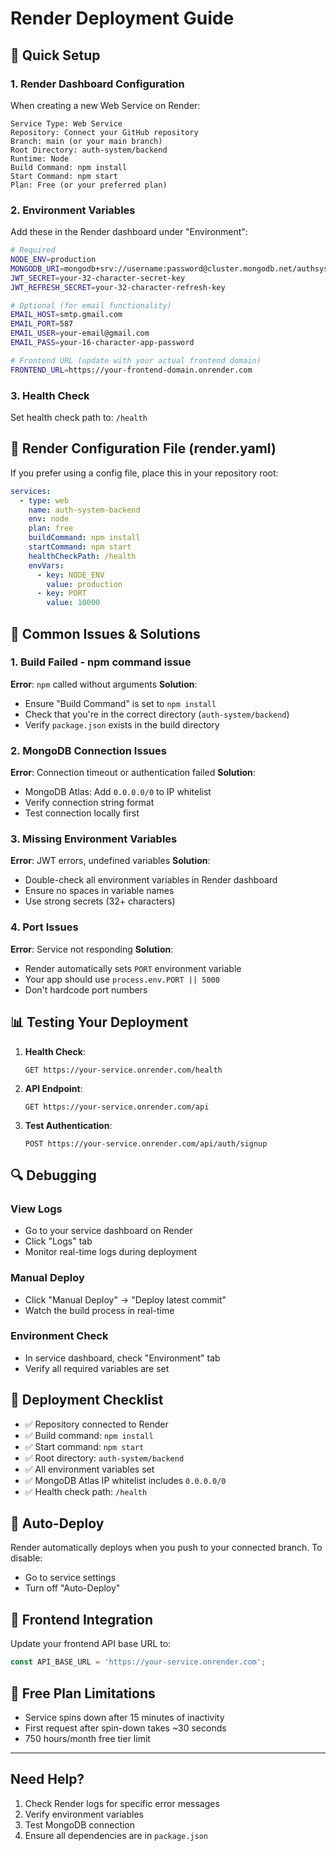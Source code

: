 # Render Deployment Guide

## 🚀 Quick Setup

### 1. Render Dashboard Configuration

When creating a new Web Service on Render:

```
Service Type: Web Service
Repository: Connect your GitHub repository
Branch: main (or your main branch)
Root Directory: auth-system/backend
Runtime: Node
Build Command: npm install
Start Command: npm start
Plan: Free (or your preferred plan)
```

### 2. Environment Variables

Add these in the Render dashboard under "Environment":

```bash
# Required
NODE_ENV=production
MONGODB_URI=mongodb+srv://username:password@cluster.mongodb.net/authsystem
JWT_SECRET=your-32-character-secret-key
JWT_REFRESH_SECRET=your-32-character-refresh-key

# Optional (for email functionality)
EMAIL_HOST=smtp.gmail.com
EMAIL_PORT=587
EMAIL_USER=your-email@gmail.com
EMAIL_PASS=your-16-character-app-password

# Frontend URL (update with your actual frontend domain)
FRONTEND_URL=https://your-frontend-domain.onrender.com
```

### 3. Health Check

Set health check path to: `/health`

## 🔧 Render Configuration File (render.yaml)

If you prefer using a config file, place this in your repository root:

```yaml
services:
  - type: web
    name: auth-system-backend
    env: node
    plan: free
    buildCommand: npm install
    startCommand: npm start
    healthCheckPath: /health
    envVars:
      - key: NODE_ENV
        value: production
      - key: PORT
        value: 10000
```

## 🐛 Common Issues & Solutions

### 1. Build Failed - npm command issue
**Error**: `npm` called without arguments
**Solution**: 
- Ensure "Build Command" is set to `npm install`
- Check that you're in the correct directory (`auth-system/backend`)
- Verify `package.json` exists in the build directory

### 2. MongoDB Connection Issues
**Error**: Connection timeout or authentication failed
**Solution**:
- MongoDB Atlas: Add `0.0.0.0/0` to IP whitelist
- Verify connection string format
- Test connection locally first

### 3. Missing Environment Variables
**Error**: JWT errors, undefined variables
**Solution**:
- Double-check all environment variables in Render dashboard
- Ensure no spaces in variable names
- Use strong secrets (32+ characters)

### 4. Port Issues
**Error**: Service not responding
**Solution**:
- Render automatically sets `PORT` environment variable
- Your app should use `process.env.PORT || 5000`
- Don't hardcode port numbers

## 📊 Testing Your Deployment

1. **Health Check**:
   ```
   GET https://your-service.onrender.com/health
   ```

2. **API Endpoint**:
   ```
   GET https://your-service.onrender.com/api
   ```

3. **Test Authentication**:
   ```
   POST https://your-service.onrender.com/api/auth/signup
   ```

## 🔍 Debugging

### View Logs
- Go to your service dashboard on Render
- Click "Logs" tab
- Monitor real-time logs during deployment

### Manual Deploy
- Click "Manual Deploy" → "Deploy latest commit"
- Watch the build process in real-time

### Environment Check
- In service dashboard, check "Environment" tab
- Verify all required variables are set

## 🎯 Deployment Checklist

- ✅ Repository connected to Render
- ✅ Build command: `npm install`
- ✅ Start command: `npm start`
- ✅ Root directory: `auth-system/backend`
- ✅ All environment variables set
- ✅ MongoDB Atlas IP whitelist includes `0.0.0.0/0`
- ✅ Health check path: `/health`

## 🔄 Auto-Deploy

Render automatically deploys when you push to your connected branch. To disable:
- Go to service settings
- Turn off "Auto-Deploy"

## 📱 Frontend Integration

Update your frontend API base URL to:
```javascript
const API_BASE_URL = 'https://your-service.onrender.com';
```

## 🚨 Free Plan Limitations

- Service spins down after 15 minutes of inactivity
- First request after spin-down takes ~30 seconds
- 750 hours/month free tier limit

---

## Need Help?

1. Check Render logs for specific error messages
2. Verify environment variables
3. Test MongoDB connection
4. Ensure all dependencies are in `package.json` 